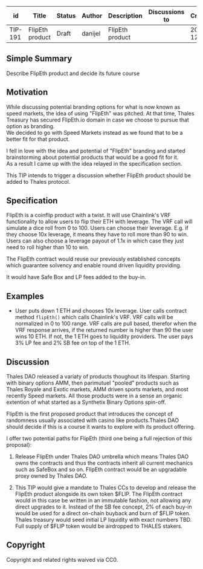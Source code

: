 | id | Title | Status | Author | Description | Discussions to | Created |
| ----------- | ----------- | ----------- | ----------- | ----------- | ----------- | ----------- |
| TIP-191 | FlipEth product | Draft | danijel | FlipEth product |  | 2023-12-04
 
## Simple Summary
Describe FlipEth product and decide its future course

## Motivation
While discussing potential branding options for what is now known as speed markets, the idea of using "FlipEth" was pitched. At that time, Thales Treasury has secured FlipEth.io domain in case we choose to pursue that option as branding.  
We decided to go with Speed Markets instead as we found that to be a better fit for that product. 

I fell in love with the idea and potential of "FlipEth" branding and started brainstorming about potential products that would be a good fit for it.  
As a result I came up with the idea relayed in the specification section.  

This TIP intends to trigger a discussion whether FlipEth product should be added to Thales protocol.

## Specification
FlipEth is a coinflip product with a twist. It will use Chainlink's VRF functionality to allow users to flip their ETH with leverage. 
The VRF call will simulate a dice roll from 0 to 100. 
Users can choose their leverage. E.g. if they choose 10x leverage, it means they have to roll more than 90 to win.  
Users can also choose a leverage payout of 1.1x in which case they just need to roll higher than 10 to win.   

The FlipEth contract would reuse our previously established concepts which guarantee solvency and enable round driven liquidity providing.  

It would have Safe Box and LP fees added to the buy-in.  

## Examples 

* User puts down 1 ETH and chooses 10x leverage. User calls contract method `flipEth()` which calls Chainlink's VRF. VRF calls will be normalized in 0 to 100 range. VRF calls are pull based, therefor when the VRF response arrives, if the returned number is higher than 90 the user wins 10 ETH. If not, the 1 ETH goes to liquidity providers. The user pays 3% LP fee and 2% SB fee on top of the 1 ETH.  

## Discussion   
Thales DAO released a variaty of products thoughout its lifespan. Starting with binary options AMM, then parimutuel "pooled" products such as Thales Royale and Exotic markets, AMM driven sports markets, and most recently Speed markets. All those products were in a sense an organic extention of what started as a Synthetix Binary Options spin-off.  

FlipEth is the first proposed product that introduces the concept of randomness usually associated with casino like products.Thales DAO should decide if this is a course it wants to explore with its product offering. 

I offer two potential paths for FlipEth (third one being a full rejection of this proposal):  

1. Release FlipEth under Thales DAO umbrella which means Thales DAO owns the contracts and thus the contracts inherit all current mechanics such as SafeBox and so on. FlipEth contract would be an upgradable proxy owned by Thales DAO.  
  
2. This TIP would give a mandate to Thales CCs to develop and release the FlipEth product alongside its own token $FLIP. The FlipEth contract would in this case be written in an immutable fashion, not allowing any direct upgrades to it.
 Instead of the SB fee concept, 2% of each buy-in would be used for a direct on-chain buyback and burn of $FLIP token. Thales treasury would seed initial LP liquidity with exact numbers TBD.  
 Full supply of $FLIP token would be airdropped to THALES stakers. 
   

## Copyright
 
Copyright and related rights waived via CC0.
